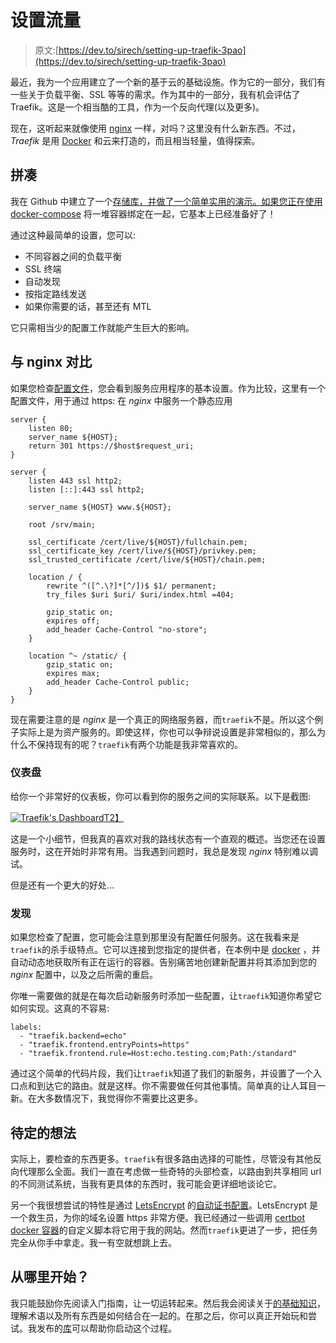 # 设置流量

> 原文:[https://dev.to/sirech/setting-up-traefik-3pao](https://dev.to/sirech/setting-up-traefik-3pao)

最近，我为一个应用建立了一个新的基于云的基础设施。作为它的一部分，我们有一些关于负载平衡、SSL 等等的需求。作为其中的一部分，我有机会评估了 Traefik。这是一个相当酷的工具，作为一个反向代理(以及更多)。

现在，这听起来就像使用 [nginx](https://www.nginx.com/) 一样，对吗？这里没有什么新东西。不过， *Traefik* 是用 [Docker](https://www.docker.com/) 和云来打造的，而且相当轻量，值得探索。

## 拼凑

我在 Github 中建立了一个[存储库，并做了一个简单实用的演示。如果您正在使用](https://github.com/sirech/traefik-test) [docker-compose](https://docs.docker.com/compose/) 将一堆容器绑定在一起，它基本上已经准备好了！

通过这种最简单的设置，您可以:

*   不同容器之间的负载平衡
*   SSL 终端
*   自动发现
*   按指定路线发送
*   如果你需要的话，甚至还有 MTL

它只需相当少的配置工作就能产生巨大的影响。

## 与 nginx 对比

如果您检查[配置文件](https://github.com/sirech/traefik-test/blob/master/traefik/traefik.toml)，您会看到服务应用程序的基本设置。作为比较，这里有一个配置文件，用于通过 https:
在 *nginx* 中服务一个静态应用

```
server {
    listen 80;
    server_name ${HOST};
    return 301 https://$host$request_uri;
}

server {
    listen 443 ssl http2;
    listen [::]:443 ssl http2;

    server_name ${HOST} www.${HOST};

    root /srv/main;

    ssl_certificate /cert/live/${HOST}/fullchain.pem;
    ssl_certificate_key /cert/live/${HOST}/privkey.pem;
    ssl_trusted_certificate /cert/live/${HOST}/chain.pem;

    location / {
        rewrite ^([^.\?]*[^/])$ $1/ permanent;
        try_files $uri $uri/ $uri/index.html =404;

        gzip_static on;
        expires off;
        add_header Cache-Control "no-store";
    }

    location ^~ /static/ {
        gzip_static on;
        expires max;
        add_header Cache-Control public;
    }
} 
```

现在需要注意的是 *nginx* 是一个真正的网络服务器，而`traefik`不是。所以这个例子实际上是为资产服务的。即使这样，你也可以争辩说设置是非常相似的，那么为什么不保持现有的呢？`traefik`有两个功能是我非常喜欢的。

### 仪表盘

给你一个非常好的仪表板，你可以看到你的服务之间的实际联系。以下是截图:

[![Traefik's Dashboard](../Images/42a69c2f65fefdcad7b1f2a9ccb65c78.png "Traefik's Dashboard")T2】](///static/14e6f619c5778085e8d2df0dfc66073a/2adcb/traefik.png)

这是一个小细节，但我真的喜欢对我的路线状态有一个直观的概述。当您还在设置服务时，这在开始时非常有用。当我遇到问题时，我总是发现 *nginx* 特别难以调试。

但是还有一个更大的好处…

### 发现

如果您检查了配置，您可能会注意到那里没有配置任何服务。这在我看来是`traefik`的杀手级特点。它可以连接到您指定的提供者，在本例中是 [docker](https://docs.traefik.io/configuration/backends/docker/) ，并自动动态地获取所有正在运行的容器。告别痛苦地创建新配置并将其添加到您的 *nginx* 配置中，以及之后所需的重启。

你唯一需要做的就是在每次启动新服务时添加一些配置，让`traefik`知道你希望它如何实现。这真的不容易:

```
labels:
  - "traefik.backend=echo"
  - "traefik.frontend.entryPoints=https"
  - "traefik.frontend.rule=Host:echo.testing.com;Path:/standard" 
```

通过这个简单的代码片段，我们让`traefik`知道了我们的新服务，并设置了一个入口点和到达它的路由。就是这样。你不需要做任何其他事情。简单真的让人耳目一新。在大多数情况下，我觉得你不需要比这更多。

## 待定的想法

实际上，要检查的东西更多。`traefik`有很多路由选择的可能性，尽管没有其他反向代理那么全面。我们一直在考虑做一些奇特的头部检查，以路由到共享相同 url 的不同测试系统，当我有更具体的东西时，我可能会更详细地谈论它。

另一个我很想尝试的特性是通过 [LetsEncrypt](https://letsencrypt.org/) 的[自动证书配置](https://docs.traefik.io/configuration/acme/)。LetsEncrypt 是一个救生员，为你的域名设置 https 非常方便。我已经通过一些调用 [certbot docker 容器](https://hub.docker.com/r/certbot/certbot/)的自定义脚本将它用于我的网站。然而`traefik`更进了一步，把任务完全从你手中拿走。我一有空就想跳上去。

## 从哪里开始？

我只能鼓励你先阅读入门指南，让一切运转起来。然后我会阅读关于[的基础知识](https://docs.traefik.io/basics/)，理解术语以及所有东西是如何结合在一起的。在那之后，你可以真正开始玩和尝试。我发布的[库](https://github.com/sirech/traefik-test)可以帮助你启动这个过程。